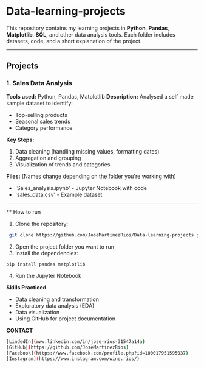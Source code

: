# Data-learning-projects
This repository contains my learning projects in **Python**, **Pandas**, **Matplotlib**, **SQL**, and other data analysis tools.
Each folder includes datasets, code, and a short explanation of the project.

---

## Projects

### 1. Sales Data Analysis
**Tools used:** Python, Pandas, Matplotlib
**Description:**
Analysed a self made sample dataset to identify:
- Top-selling products
- Seasonal sales trends
- Category performance

**Key Steps:**
1. Data cleaning (handling missing values, formatting dates)
2. Aggregation and grouping
3. Visualization of trends and categories

**Files:**
(Names change depending on the folder you're working with)
- 'Sales_analysis.ipynb' - Jupyter Notebook with code 
- 'sales_data.csv' - Example dataset

--- 

** How to run
1. Clone the repository:
  ```bash
   git clone https://github.com/JoseMartinezRios/Data-learning-projects.git
   ```


2. Open the project folder you want to run
3. Install the dependencies:

  ```bash
  pip install pandas matplotlib
  ```

4. Run the Jupyter Notebook

**Skills Practiced**
- Data cleaning and transformation
- Exploratory data analysis (EDA)
- Data visualization
- Using GitHub for project documentation

**CONTACT**
```bash
[LindedIn](www.linkedin.com/in/jose-rios-31547a14a)
[GitHub](https://github.com/JoseMartinezRios)
[Facebook](https://www.facebook.com/profile.php?id=100017951595037)
[Instagram](https://www.instagram.com/wine.rios/)
```
